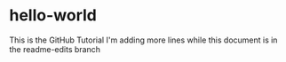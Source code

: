 # hello-world
This is the GitHub Tutorial
I'm adding more lines while this document is in the readme-edits branch
